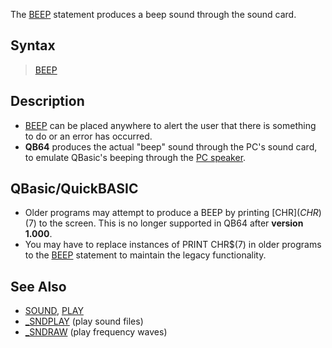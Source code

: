 The [BEEP](BEEP) statement produces a beep sound through the sound card.

## Syntax

> [BEEP](BEEP)

## Description

* [BEEP](BEEP) can be placed anywhere to alert the user that there is something to do or an error has occurred.
* **QB64** produces the actual "beep" sound through the PC's sound card, to emulate QBasic's beeping through the [PC speaker](https://en.wikipedia.org/wiki/PC_speaker).

## QBasic/QuickBASIC

* Older programs may attempt to produce a BEEP by printing [CHR$](CHR$)(7) to the screen. This is no longer supported in QB64 after **version 1.000**.
* You may have to replace instances of PRINT CHR$(7) in older programs to the [BEEP](BEEP) statement to maintain the legacy functionality.

## See Also

* [SOUND](SOUND), [PLAY](PLAY)
* [_SNDPLAY](_SNDPLAY) (play sound files)
* [_SNDRAW](_SNDRAW) (play frequency waves)
